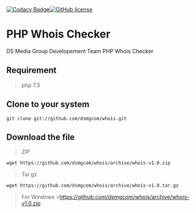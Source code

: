 [![Codacy Badge](https://api.codacy.com/project/badge/Grade/936a1221f4a042e7abfa2f5114fb0560)](https://www.codacy.com/manual/dsmgcom/whois?utm_source=github.com&amp;utm_medium=referral&amp;utm_content=dsmgcom/whois&amp;utm_campaign=Badge_Grade)[![GitHub license](https://img.shields.io/github/license/Naereen/StrapDown.js.svg)](https://github.com/Naereen/StrapDown.js/blob/master/LICENSE)

# PHP Whois Checker

DS Media Group Developement Team PHP Whois Checker


## Requirement

> php 7.3

## Clone to your system

	git clone git://github.com/dsmgcom/whois.git

## Download the file

> ZIP

	wget https://github.com/dsmgcom/whois/archive/whois-v1.0.zip

> Tar.gz

    wget https://github.com/dsmgcom/whois/archive/whois-v1.0.tar.gz
>For Windows
	><https://github.com/dsmgcom/whois/archive/whois-v1.0.zip>
